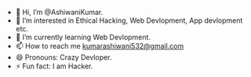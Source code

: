 - 👋 Hi, I’m @AshiwaniKumar.
- 👀 I’m interested in Ethical Hacking, Web Devlopment, App devlopment etc.
- 🌱 I’m currently learning Web Devlopment.
- 📫 How to reach me kumarashiwani532@gmail.com
- 😄 Pronouns: Crazy Devloper.
- ⚡ Fun fact: I am Hacker.

<!---
AshiwaniKumar-hacker/AshiwaniKumar-hacker is a ✨ special ✨ repository because its `README.md` (this file) appears on your GitHub profile.
You can click the Preview link to take a look at your changes.
--->
